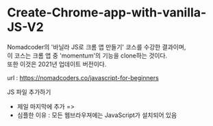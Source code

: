 # Create-Chrome-app-with-vanilla-JS-V2

Nomadcoder의 '바닐라 JS로 크롬 앱 만들기' 코스를 수강한 결과이며,  
이 코스는 크롬 앱 중 'momentum'의 기능을 clone하는 것이다.  
또한 이것은 2021년 업데이트 버전이다.

url : https://nomadcoders.co/javascript-for-beginners  




JS 파일 추가하기
 - 제일 마지막에 추가 => <script src="자바스크립트 파일"></script>
 - 심플한 이유 : 모든 웹브라우져에는 JavaScript가 설치되어 있음